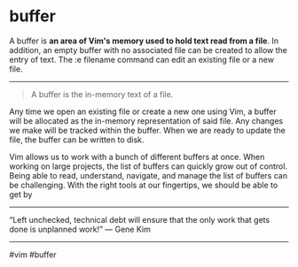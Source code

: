 # buffer

A buffer is **an area of Vim's memory used to hold text read from a file**. In addition, an empty buffer with no associated file can be created to allow the entry of text. The :e filename command can edit an existing file or a new file.
***
> A buffer is the in-memory text of a file.

Any time we open an existing file or create a new one using Vim, a buffer will be allocated as the in-memory representation of said file. Any changes we make will be tracked within the buffer. When we are ready to update the file, the buffer can be written to disk.

Vim allows us to work with a bunch of different buffers at once. When working on large projects, the list of buffers can quickly grow out of control. Being able to read, understand, navigate, and manage the list of buffers can be challenging. With the right tools at our fingertips, we should be able to get by
***
“Left unchecked, technical debt will ensure that the only work that gets done is unplanned work!” — Gene Kim
***


#vim #buffer